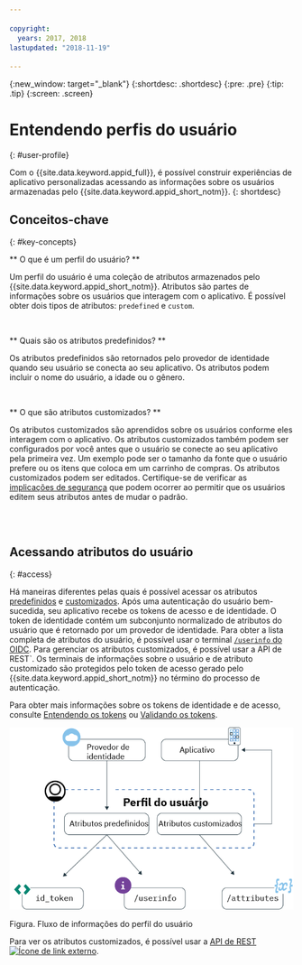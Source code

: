 ```yaml
---

copyright:
  years: 2017, 2018
lastupdated: "2018-11-19"

---
```


{:new_window: target="_blank"}
{:shortdesc: .shortdesc}
{:pre: .pre}
{:tip: .tip}
{:screen: .screen}

# Entendendo perfis do usuário
{: #user-profile}

Com o {{site.data.keyword.appid_full}}, é possível construir experiências de aplicativo personalizadas acessando as
informações sobre os usuários armazenadas pelo {{site.data.keyword.appid_short_notm}}.
{: shortdesc}

## Conceitos-chave
{: #key-concepts}

** O que é um perfil do usuário? **

Um perfil do usuário é uma coleção de atributos armazenados pelo {{site.data.keyword.appid_short_notm}}. Atributos são
partes de informações sobre os usuários que interagem com o aplicativo. É possível obter dois tipos de atributos:
`predefined` e `custom`.

</br>

** Quais são os atributos predefinidos? **

Os atributos predefinidos são retornados pelo provedor de identidade quando seu usuário se conecta ao seu aplicativo. Os
atributos podem incluir o nome do usuário, a idade ou o gênero.

</br>

** O que são atributos customizados? **

Os atributos customizados são aprendidos sobre os usuários conforme eles interagem com o aplicativo. Os atributos
customizados também podem ser configurados por você antes que o usuário se conecte ao seu aplicativo pela primeira vez. Um
exemplo pode ser o tamanho da fonte que o usuário prefere ou os itens que coloca em um carrinho de compras. Os atributos customizados podem ser editados. Certifique-se de verificar as [implicações de segurança](custom-attributes.html) que podem ocorrer
ao permitir que os usuários editem seus atributos antes de mudar o padrão.

</br>
</br>

## Acessando atributos do usuário
{: #access}

Há maneiras diferentes pelas quais é possível acessar os atributos [predefinidos](predefined.html) e
[customizados](custom-attributes.html). Após uma autenticação do usuário bem-sucedida, seu aplicativo
recebe os tokens de acesso e de identidade. O token de identidade contém um subconjunto normalizado de
atributos do usuário que é retornado por um provedor de identidade. Para obter a lista completa de atributos do usuário,
é possível usar o terminal
[`/userinfo`
do OIDC](https://appid-oauth.ng.bluemix.net/swagger-ui/#!/Authorization_Server_V3/userInfo). Para gerenciar os atributos customizados, é possível usar a API
de REST`. Os terminais de informações sobre o usuário e de atributo customizado são protegidos pelo token de
acesso gerado pelo {{site.data.keyword.appid_short_notm}} no término do processo de autenticação.

Para obter mais informações sobre os tokens de identidade e de acesso, consulte
[Entendendo os tokens](/docs/services/appid/authorization.html#tokens) ou
[Validando os tokens](/docs/services/appid/tokens.html).

![Arquitetura do perfil do usuário do {{site.data.keyword.appid_short_notm}}](images/user-profile1.png)

Figura. Fluxo de informações do perfil do usuário

Para ver os atributos customizados, é possível usar a
<a href="https://appid-profiles.ng.bluemix.net/swagger-ui/index.html#/Attributes" target="_blank">API de REST
<img src="../../icons/launch-glyph.svg" alt="Ícone de link externo"></a>.


</br>
</br>
